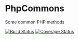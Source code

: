 # PhpCommons
Some common PHP methods

[![Build Status](https://travis-ci.org/Stinger-Soft/PhpCommons.svg?branch=master)](https://travis-ci.org/Stinger-Soft/PhpCommons)
[![Coverage Status](https://coveralls.io/repos/github/Stinger-Soft/PhpCommons/badge.svg?branch=master)](https://coveralls.io/github/Stinger-Soft/PhpCommons?branch=master)
